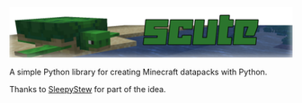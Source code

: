 ![Title](/assets/title.png)

A simple Python library for creating Minecraft datapacks with Python.

Thanks to [SleepyStew](https://github.com/SleepyStew) for part of the idea.